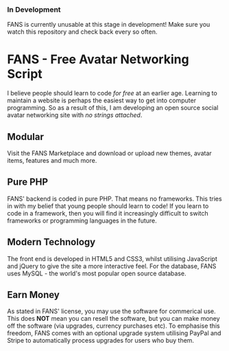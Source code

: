 ### In Development
FANS is currently unusable at this stage in development! Make sure you watch this repository and check back every so often.

# FANS - Free Avatar Networking Script

I believe people should learn to code *for free* at an earlier age. Learning to maintain a website is perhaps the easiest way to get into computer programming. So as a result of this, I am developing an open source social avatar networking site with *no strings attached*.

## Modular

Visit the FANS Marketplace and download or upload new themes, avatar items, features and much more.

## Pure PHP

FANS' backend is coded in pure PHP. That means no frameworks. This tries in with my belief that young people should learn to code! If you learn to code in a framework, then you will find it increasingly difficult to switch frameworks or programming languages in the future.

## Modern Technology

The front end is developed in HTML5 and CSS3, whilst utilising JavaScript and jQuery to give the site a more interactive feel. For the database, FANS uses MySQL - the world's most popular open source database. 

## Earn Money

As stated in FANS' license, you may use the software for commerical use. This does **NOT** mean you can resell the software, but you can make money off the software (via upgrades, currency purchases etc). To emphasise this freedom, FANS comes with an optional upgrade system utilising PayPal and Stripe to automatically process upgrades for users who buy them.
